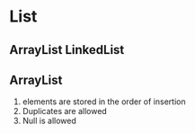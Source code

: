 # List 
## ArrayList      LinkedList 

##  ArrayList 
 1. elements are stored in the order of insertion
 2. Duplicates are allowed 
 3. Null is allowed  